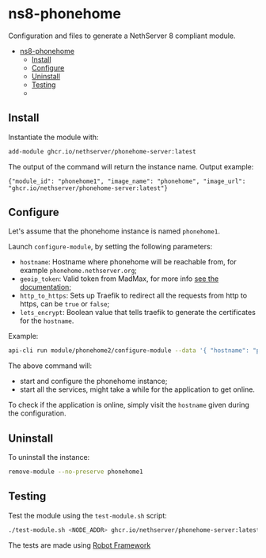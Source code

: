 # ns8-phonehome
Configuration and files to generate a NethServer 8 compliant module.

- [ns8-phonehome](#ns8-phonehome)
  - [Install](#install)
  - [Configure](#configure)
  - [Uninstall](#uninstall)
  - [Testing](#testing)
  -
## Install

Instantiate the module with:
```bash
add-module ghcr.io/nethserver/phonehome-server:latest
```

The output of the command will return the instance name.
Output example:
```
{"module_id": "phonehome1", "image_name": "phonehome", "image_url": "ghcr.io/nethserver/phonehome-server:latest"}
```

## Configure

Let's assume that the phonehome instance is named `phonehome1`.

Launch `configure-module`, by setting the following parameters:
- `hostname`: Hostname where phonehome will be reachable from, for example `phonehome.nethserver.org`;
- `geoip_token`: Valid token from MadMax, for more info [see the documentation](https://github.com/NethServer/phonehome-server#geoip2);
- `http_to_https`: Sets up Traefik to redirect all the requests from http to https, can be `true` or `false`;
- `lets_encrypt`: Boolean value that tells traefik to generate the certificates for the `hostname`.

Example:
```bash
api-cli run module/phonehome2/configure-module --data '{ "hostname": "phonehome.nethserver.org", "geoip_token": "XXXXXXXXXXX", "http_to_https": false, "lets_encrypt": false }
```

The above command will:
- start and configure the phonehome instance;
- start all the services, might take a while for the application to get online.

To check if the application is online, simply visit the `hostname` given during the configuration.

## Uninstall

To uninstall the instance:
```bash
remove-module --no-preserve phonehome1
```

## Testing

Test the module using the `test-module.sh` script:
```bash
./test-module.sh <NODE_ADDR> ghcr.io/nethserver/phonehome-server:latest
```

The tests are made using [Robot Framework](https://robotframework.org/)
